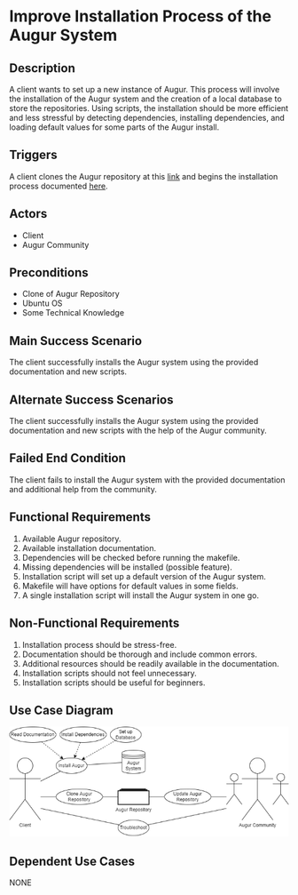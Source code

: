 # Improve Installation Process of the Augur System

## Description 
A client wants to set up a new instance of Augur.  This process will involve the installation of the Augur system and the creation of a local database to store the repositories.  Using scripts, the installation should be more efficient and less stressful by detecting dependencies, installing dependencies, and loading default values for some parts of the Augur install.

## Triggers 
A client clones the Augur repository at this [link](http://github.com/chaoss/augur) and begins the installation process documented [here](https://oss-augur.readthedocs.io/en/main/index.html).

## Actors 
* Client
* Augur Community

## Preconditions 
* Clone of Augur Repository
* Ubuntu OS
* Some Technical Knowledge

## Main Success Scenario
The client successfully installs the Augur system using the provided documentation and new scripts.

## Alternate Success Scenarios 
The client successfully installs the Augur system using the provided documentation and new scripts with the help of the Augur community.

## Failed End Condition 
The client fails to install the Augur system with the provided documentation and additional help from the community.

## Functional Requirements
1. Available Augur repository.
2. Available installation documentation.
3. Dependencies will be checked before running the makefile.
4. Missing dependencies will be installed (possible feature).
5. Installation script will set up a default version of the Augur system.
6. Makefile will have options for default values in some fields.
7. A single installation script will install the Augur system in one go.

## Non-Functional Requirements
1. Installation process should be stress-free.
2. Documentation should be thorough and include common errors.
3. Additional resources should be readily available in the documentation.
4. Installation scripts should not feel unnecessary.
5. Installation scripts should be useful for beginners.

## Use Case Diagram
![Use Case Diagrams](./augur_use-case-diagram.png "use-case-diagram_augur.png")

## Dependent Use Cases
NONE
